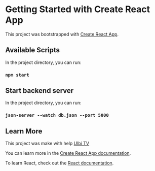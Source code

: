 # Getting Started with Create React App

This project was bootstrapped with [Create React App](https://github.com/facebook/create-react-app).

## Available Scripts

In the project directory, you can run:

### `npm start`



## Start backend server

In the project directory, you can run:

### `json-server --watch db.json --port 5000`

## Learn More

This project was make with help  [Ulbi TV](https://www.youtube.com/c/UlbiTV)

You can learn more in the [Create React App documentation](https://facebook.github.io/create-react-app/docs/getting-started).

To learn React, check out the [React documentation](https://reactjs.org/).
